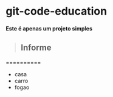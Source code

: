 # git-code-education

#### Este é apenas um projeto simples ###

>## Informe
==========

* casa
* carro
* fogao
